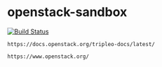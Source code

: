 # openstack-sandbox

[![Build Status](https://travis-ci.com/githubfoam/openstack-sandbox.svg?branch=master)](https://travis-ci.com/githubfoam/openstack-sandbox)  


~~~~
https://docs.openstack.org/tripleo-docs/latest/

https://www.openstack.org/
~~~~

